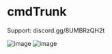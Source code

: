 # cmdTrunk

Support: discord.gg/8UMBRzQH2t

![image](https://github.com/cmdscripts/cmdTrunk/assets/123102218/5882b29e-7a01-4bf5-8a66-aee078533a4f)
![image](https://github.com/cmdscripts/cmdTrunk/assets/123102218/9ceebf77-2211-4923-8128-08c0ecd65d32)
